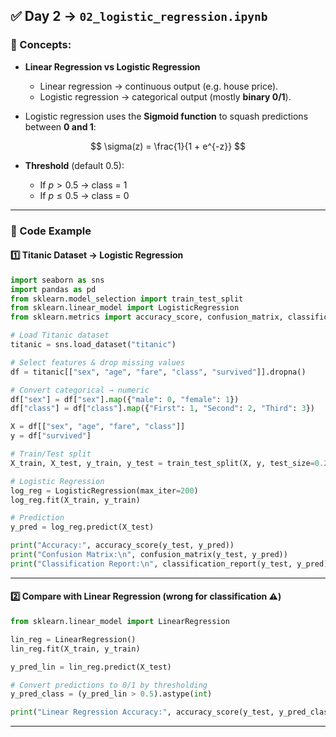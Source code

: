 ## ✅ Day 2 → `02_logistic_regression.ipynb`

### 🔑 Concepts:

* **Linear Regression vs Logistic Regression**

  * Linear regression → continuous output (e.g. house price).
  * Logistic regression → categorical output (mostly **binary 0/1**).
* Logistic regression uses the **Sigmoid function** to squash predictions between **0 and 1**:

$$
\sigma(z) = \frac{1}{1 + e^{-z}}
$$

* **Threshold** (default 0.5):

  * If $p > 0.5$ → class = 1
  * If $p \leq 0.5$ → class = 0

---

### 🐍 Code Example

#### 1️⃣ Titanic Dataset → Logistic Regression

```python
import seaborn as sns
import pandas as pd
from sklearn.model_selection import train_test_split
from sklearn.linear_model import LogisticRegression
from sklearn.metrics import accuracy_score, confusion_matrix, classification_report

# Load Titanic dataset
titanic = sns.load_dataset("titanic")

# Select features & drop missing values
df = titanic[["sex", "age", "fare", "class", "survived"]].dropna()

# Convert categorical → numeric
df["sex"] = df["sex"].map({"male": 0, "female": 1})
df["class"] = df["class"].map({"First": 1, "Second": 2, "Third": 3})

X = df[["sex", "age", "fare", "class"]]
y = df["survived"]

# Train/Test split
X_train, X_test, y_train, y_test = train_test_split(X, y, test_size=0.2, random_state=42)

# Logistic Regression
log_reg = LogisticRegression(max_iter=200)
log_reg.fit(X_train, y_train)

# Prediction
y_pred = log_reg.predict(X_test)

print("Accuracy:", accuracy_score(y_test, y_pred))
print("Confusion Matrix:\n", confusion_matrix(y_test, y_pred))
print("Classification Report:\n", classification_report(y_test, y_pred))
```

---

#### 2️⃣ Compare with Linear Regression (wrong for classification ⚠️)

```python
from sklearn.linear_model import LinearRegression

lin_reg = LinearRegression()
lin_reg.fit(X_train, y_train)

y_pred_lin = lin_reg.predict(X_test)

# Convert predictions to 0/1 by thresholding
y_pred_class = (y_pred_lin > 0.5).astype(int)

print("Linear Regression Accuracy:", accuracy_score(y_test, y_pred_class))
```

--- 